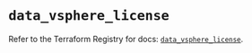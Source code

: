 # `data_vsphere_license`

Refer to the Terraform Registry for docs: [`data_vsphere_license`](https://registry.terraform.io/providers/hashicorp/vsphere/2.8.1/docs/data-sources/license).
